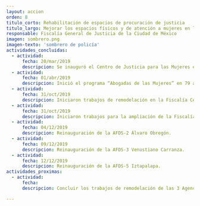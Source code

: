 ```yaml
---
layout: accion
orden: 8
titulo_corto: Rehabilitación de espacios de procuración de justicia
titulo_largo: Mejorar los espacios físicos y de atención a mujeres en la procuración de justicia para una atención más rápida, cálida y digna
responsable: Fiscalía General de Justicia de la Ciudad de México
imagen: sombrero.png
imagen-texto: 'sombrero de policía'
actividades_concluidas:
  - actividad:
      fecha: 20/mar/2019
      descripcion: Se inauguró el Centro de Justicia para las Mujeres en la alcaldía Tlalpan, espacio que brinda servicios integrales, multidisciplinarios e interinstitucionales por parte de personal especializado en áreas jurídica, médica y psicológica a mujeres, niñas y niños víctimas de violencia de género.
  - actividad:
      fecha: 01/abr/2019
      descripcion: Inició el programa “Abogadas de las Mujeres” en 79 agencias del ministerio público  con 151 abogadas encargada de asesorar y apoyar a las mujeres que llegan a presentar denuncias por violencia de género o familiar.
  - actividad:
      fecha: 31/oct/2019
      descripcion: Iniciaron trabajos de remodelación en la Fiscalía Central de Investigación para la Atención de Delitos Sexuales Iztapalapa FDS-5, en la Fiscalía Central de Investigación para la Atención de Delitos Sexuales Venustiano Carranza FDS-3, en la Fiscalía Central de Investigación para la Atención de Delitos Sexuales Álvaro Obregón FDS-2, y en la Fiscalía Central de Investigación para la Atención de Delitos Sexuales Amberes FDS-1.
  - actividad:
      fecha: 31/oct/2019
      descripcion: Iniciaron trabajos para la ampliación de la Fiscalía Central de Investigación para la Atención de Delitos Sexuales Bunker FDS-6 y de la Fiscalía Central de Investigación para la Atención de Delitos Sexuales Cien Metros FDS-4.         
  - actividad:
      fecha: 04/12/2019
      descripcion: Reinauguración de la AFDS-2 Álvaro Obregón.
  - actividad:
      fecha: 09/12/2019
      descripcion: Reinauguración de la AFDS-3 Venustiano Carranza.
  - actividad:
      fecha: 12/12/2019
      descripcion: Reinauguración de la AFDS-5 Iztapalapa.      
actividades_proximas:
  - actividad:
      fecha:
      descripcion: Concluir los trabajos de remodelación de las 3 Agencias Especializadas de Delitos Sexuales en obra. <br> Inaugurar 3 nuevas Agencias Especializadas de Delitos Sexuales en los Centros de Justicia para las Mujeres.

---
```

